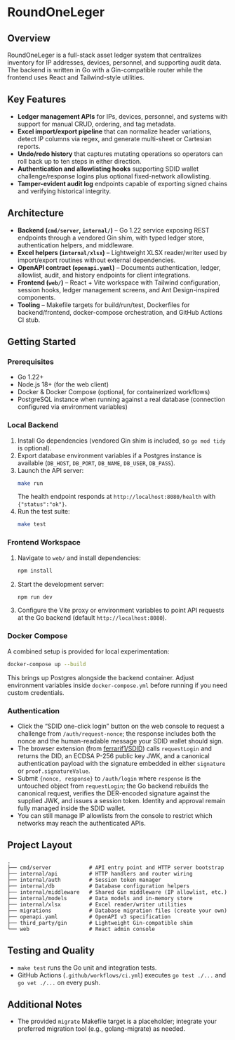 # RoundOneLeger

## Overview
RoundOneLeger is a full-stack asset ledger system that centralizes inventory for IP addresses, devices, personnel, and supporting audit data. The backend is written in Go with a Gin-compatible router while the frontend uses React and Tailwind-style utilities.

## Key Features
- **Ledger management APIs** for IPs, devices, personnel, and systems with support for manual CRUD, ordering, and tag metadata.
- **Excel import/export pipeline** that can normalize header variations, detect IP columns via regex, and generate multi-sheet or Cartesian reports.
- **Undo/redo history** that captures mutating operations so operators can roll back up to ten steps in either direction.
- **Authentication and allowlisting hooks** supporting SDID wallet challenge/response logins plus optional fixed-network allowlisting.
- **Tamper-evident audit log** endpoints capable of exporting signed chains and verifying historical integrity.

## Architecture
- **Backend (`cmd/server`, `internal/`)** – Go 1.22 service exposing REST endpoints through a vendored Gin shim, with typed ledger store, authentication helpers, and middleware.
- **Excel helpers (`internal/xlsx`)** – Lightweight XLSX reader/writer used by import/export routines without external dependencies.
- **OpenAPI contract (`openapi.yaml`)** – Documents authentication, ledger, allowlist, audit, and history endpoints for client integrations.
- **Frontend (`web/`)** – React + Vite workspace with Tailwind configuration, session hooks, ledger management screens, and Ant Design-inspired components.
- **Tooling** – Makefile targets for build/run/test, Dockerfiles for backend/frontend, docker-compose orchestration, and GitHub Actions CI stub.

## Getting Started
### Prerequisites
- Go 1.22+
- Node.js 18+ (for the web client)
- Docker & Docker Compose (optional, for containerized workflows)
- PostgreSQL instance when running against a real database (connection configured via environment variables)

### Local Backend
1. Install Go dependencies (vendored Gin shim is included, so `go mod tidy` is optional).
2. Export database environment variables if a Postgres instance is available (`DB_HOST`, `DB_PORT`, `DB_NAME`, `DB_USER`, `DB_PASS`).
3. Launch the API server:
   ```bash
   make run
   ```
   The health endpoint responds at `http://localhost:8080/health` with `{"status":"ok"}`.
4. Run the test suite:
   ```bash
   make test
   ```

### Frontend Workspace
1. Navigate to `web/` and install dependencies:
   ```bash
   npm install
   ```
2. Start the development server:
   ```bash
   npm run dev
   ```
3. Configure the Vite proxy or environment variables to point API requests at the Go backend (default `http://localhost:8080`).

### Docker Compose
A combined setup is provided for local experimentation:
```bash
docker-compose up --build
```
This brings up Postgres alongside the backend container. Adjust environment variables inside `docker-compose.yml` before running if you need custom credentials.

### Authentication
- Click the “SDID one-click login” button on the web console to request a challenge from `/auth/request-nonce`; the response includes both the nonce and the human-readable message your SDID wallet should sign.
- The browser extension (from [ferrarif1/SDID](https://github.com/ferrarif1/SDID)) calls `requestLogin` and returns the DID, an ECDSA P-256 public key JWK, and a canonical authentication payload with the signature embedded in either `signature` or `proof.signatureValue`.
- Submit `{nonce, response}` to `/auth/login` where `response` is the untouched object from `requestLogin`; the Go backend rebuilds the canonical request, verifies the DER-encoded signature against the supplied JWK, and issues a session token. Identity and approval remain fully managed inside the SDID wallet.
- You can still manage IP allowlists from the console to restrict which networks may reach the authenticated APIs.

## Project Layout
```
.
├── cmd/server            # API entry point and HTTP server bootstrap
├── internal/api          # HTTP handlers and router wiring
├── internal/auth         # Session token manager
├── internal/db           # Database configuration helpers
├── internal/middleware   # Shared Gin middleware (IP allowlist, etc.)
├── internal/models       # Data models and in-memory store
├── internal/xlsx         # Excel reader/writer utilities
├── migrations            # Database migration files (create your own)
├── openapi.yaml          # OpenAPI v3 specification
├── third_party/gin       # Lightweight Gin-compatible shim
└── web                   # React admin console
```

## Testing and Quality
- `make test` runs the Go unit and integration tests.
- GitHub Actions (`.github/workflows/ci.yml`) executes `go test ./...` and `go vet ./...` on every push.

## Additional Notes
- The provided `migrate` Makefile target is a placeholder; integrate your preferred migration tool (e.g., golang-migrate) as needed.

